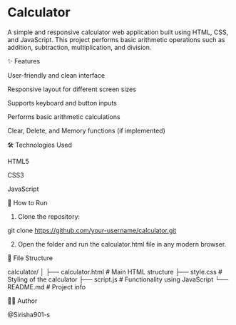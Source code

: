 # Calculator

A simple and responsive calculator web application built using HTML, CSS, and JavaScript. This project performs basic arithmetic operations such as addition, subtraction, multiplication, and division.


✨ Features

User-friendly and clean interface

Responsive layout for different screen sizes

Supports keyboard and button inputs

Performs basic arithmetic calculations

Clear, Delete, and Memory functions (if implemented)


🛠️ Technologies Used

HTML5

CSS3

JavaScript 

🚀 How to Run

1. Clone the repository:

git clone https://github.com/your-username/calculator.git


2. Open the folder and run the calculator.html file in any modern browser.



📂 File Structure

calculator/
│
├── calculator.html       # Main HTML structure
├── style.css        # Styling of the calculator
├── script.js        # Functionality using JavaScript
└── README.md        # Project info




🙋‍♂️ Author

 @Sirisha901-s

